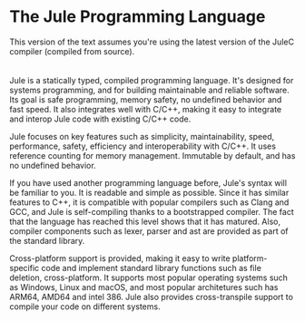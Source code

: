 # The Jule Programming Language
This version of the text assumes you're using the latest version of the JuleC compiler (compiled from source).\
\
\
Jule is a statically typed, compiled programming language. It's designed for systems programming, and for building maintainable and reliable software. Its goal is safe programming, memory safety, no undefined behavior and fast speed. It also integrates well with C/C++, making it easy to integrate and interop Jule code with existing C/C++ code.

Jule focuses on key features such as simplicity, maintainability, speed, performance, safety, efficiency and interoperability with C/C++. It uses reference counting for memory management. Immutable by default, and has no undefined behavior.

If you have used another programming language before, Jule's syntax will be familiar to you. It is readable and simple as possible. Since it has similar features to C++, it is compatible with popular compilers such as Clang and GCC, and Jule is self-compiling thanks to a bootstrapped compiler. The fact that the language has reached this level shows that it has matured. Also, compiler components such as lexer, parser and ast are provided as part of the standard library.

Cross-platform support is provided, making it easy to write platform-specific code and implement standard library functions such as file deletion, cross-platform. It supports most popular operating systems such as Windows, Linux and macOS, and most popular architetures such has ARM64, AMD64 and intel 386. Jule also provides cross-transpile support to compile your code on different systems.
